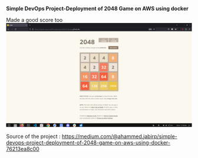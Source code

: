 **Simple DevOps Project-Deployment of 2048 Game on AWS using docker**


Made a good score too 
![Alt text](image.png)

Source of the project : <https://medium.com/@ahammed.jabirp/simple-devops-project-deployment-of-2048-game-on-aws-using-docker-76213ea8c00>
